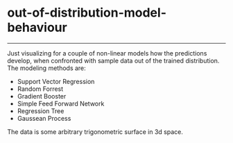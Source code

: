 # out-of-distribution-model-behaviour

---

Just visualizing for a couple of non-linear models how the predictions develop, when confronted with sample data out of the trained distribution. The modeling methods are:

- Support Vector Regression
- Random Forrest
- Gradient Booster
- Simple Feed Forward  Network
- Regression Tree
- Gaussean Process

The data is some arbitrary trigonometric surface in 3d space.